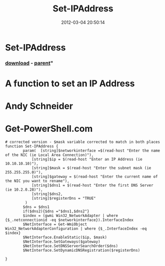 ﻿---
pid:            3264
parent:         3263
children:       
poster:         mynameis911
title:          Set-IPAddress
date:           2012-03-04 20:50:14
format:         posh
---

# Set-IPAddress

### [download](3264.ps1) - [parent](3263.md)"

# A function to set an IP Address
# Andy Schneider
# Get-PowerShell.com

```posh
# corrected version - $mask variable corrected to match in both places
function Set-IPAddress {
		param(	[string]$networkinterface =$(read-host "Enter the name of the NIC (ie Local Area Connection)"),
			[string]$ip = $(read-host "Enter an IP Address (ie 10.10.10.10)"),
			[string]$mask = $(read-host "Enter the subnet mask (ie 255.255.255.0)"),
			[string]$gateway = $(read-host "Enter the current name of the NIC you want to rename"),
			[string]$dns1 = $(read-host "Enter the first DNS Server (ie 10.2.0.28)"),
			[string]$dns2,
			[string]$registerDns = "TRUE"
		 )
		$dns = $dns1
		if($dns2){$dns ="$dns1,$dns2"}
		$index = (gwmi Win32_NetworkAdapter | where {$_.netconnectionid -eq $networkinterface}).InterfaceIndex
		$NetInterface = Get-WmiObject Win32_NetworkAdapterConfiguration | where {$_.InterfaceIndex -eq $index}
		$NetInterface.EnableStatic($ip, $mask)
		$NetInterface.SetGateways($gateway)
		$NetInterface.SetDNSServerSearchOrder($dns)
		$NetInterface.SetDynamicDNSRegistration($registerDns)
		
}

```
